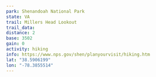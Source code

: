 ```yaml
---
park: Shenandoah National Park
state: VA
trail: Millers Head Lookout
trail_data:
distance: 2
base: 3502
gain: 0
activity: hiking
info: https://www.nps.gov/shen/planyourvisit/hiking.htm
lat: "38.5906199"
lon: "-78.3855514"
---
```

